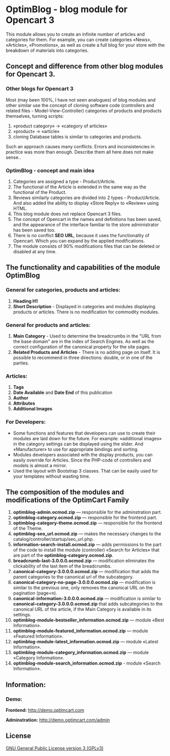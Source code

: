 # OptimBlog - blog module for Opencart 3
This module allows you to create an infinite number of articles and categories for them. For example, you can create categories «News», «Articles», «Promotions», as well as create a full blog for your store with the breakdown of materials into categories.


## Concept and difference from other blog modules for Opencart 3.
### Other blogs for Opencart 3
Most (may been 100%, I have not seen analogues) of blog modules and other similar use the concept of cloning software code (controllers and related files - Model-View-Controller) categories of products and products themselves, turning scripts:
1. «product category» → «category of articles»
2. «product» → «article»
3. cloning Database tables is similar to categories and products.

Such an approach causes many conflicts. Errors and inconsistencies in practice was more than enough. Describe them all here does not make sense..

### OptimBlog - concept and main idea
1. Categories are assigned a type - Product/Article.
2. The functional of the Article is extended in the same way as the functional of the Product.
3. Reviews similarly categories are divided into 2 types - Product/Article. And also added the ability to display «Store Reply» to «Review» using HTML.
4. This blog module does not replace Opencart 3 files.
5. The concept of Opencart in the names and definitions has been saved, and the appearance of the interface familiar to the store administrator has been saved too.
6. There is no conflict **SEO URL**, because it uses the functionality of Opencart. Which you can expand by the applied modifications.
7. The module consists of 90% modifications files that can be deleted or disabled at any time.


## The functionality and capabilities of the module OptimBlog
### General for categories, products and articles:
1. **Heading H1**
2. **Short Description** - Displayed in categories and modules displaying products or articles.
There is no modification for commodity modules.

### General for products and articles:
1. **Main Category** - Used to determine the breadcrumbs in the "URL from the base domain" are in the index of Search Engines. As well as the correct configuration of the canonical property for the site pages.
2. **Related Products and Articles** - There is no adding page on itself. It is possible to recommend in three directions: double, or in one of the parties.

### Articles:
1. **Tags**
2. **Date Available** and **Date End** of this publication
3. **Author**
4. **Attributes**
5. **Additional Images**

### For Developers:
- Some functions and features that developers can use to create their modules are laid down for the future. For example: «additional images» in the category settings can be displayed using the slider. And «Manufacturer» to use for appropriate bindings and sorting.
- Modules developers associated with the display products, you can easily override for Articles. Since the PHP-code of controllers and models is almost a mirror.
- Used the layout with Bootstrap 3 classes. That can be easily used for your templates without wasting time.


## The composition of the modules and modifications of the OptimCart Family
1. **optimblog-admin.ocmod.zip** — responsible for the adminstration part.
2. **optimblog-category.ocmod.zip** — responsible for the frontend part.
3. **optimblog-category-theme.ocmod.zip** — responsible for the frontend of the Theme.
4. **optimblog-seo_url.ocmod.zip** — makes the necessary changes to the catalog/controller/startup/seo_url.php.
5. **information-search-install.ocmod.zip** — adds permissions to the part of the code to install the module (controller) «Search for Articles» that are part of the **optimblog-category.ocmod.zip**.
6. **breadcrumb-last-3.0.0.0.ocmod.zip** — modification eliminates the clickability of the last item of the breadcrumbs.
7. **canonical-category-3.0.0.0.ocmod.zip** — modification that adds the parent categories to the canonical url of the subcategory.
8. **canonical-category-no-page-3.0.0.0.ocmod.zip** — modification is similar to the previous one, only removes the canonical URL on the pagination (page=n).
9. **canonical-information-3.0.0.0.ocmod.zip** — modification is similar to **canonical-category-3.0.0.0.ocmod.zip** that adds subcategories to the canonical URL of the article, if the Main Category is available in its settings.
10. **optimblog-module-bestseller_information.ocmod.zip** — module «Best Information».
11. **optimblog-module-featured_information.ocmod.zip** — module «Featured Information».
12. **optimblog-module-latest_information.ocmod.zip** — module «Latest Information».
13. **optimblog-module-category_information.ocmod.zip** — module «Category Information».
14. **optimblog-module-search_information.ocmod.zip** - module «Search Information».


## Information:
### Demo:
**Frontend:** http://demo.optimcart.com

**Adminstration:** http://demo.optimcart.com/admin


## License
[GNU General Public License version 3 (GPLv3)](https://github.com/optimlab/optimblog/blob/master/LICENSE)
